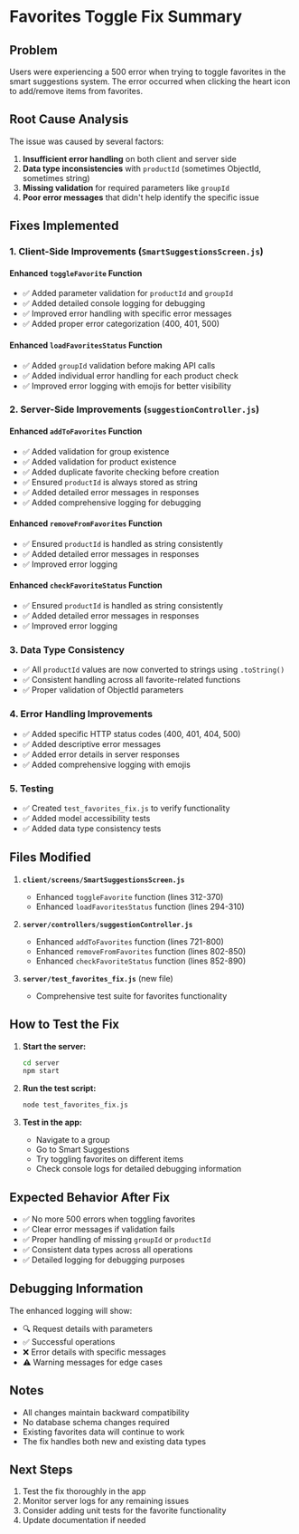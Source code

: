 # Favorites Toggle Fix Summary

## Problem
Users were experiencing a 500 error when trying to toggle favorites in the smart suggestions system. The error occurred when clicking the heart icon to add/remove items from favorites.

## Root Cause Analysis
The issue was caused by several factors:
1. **Insufficient error handling** on both client and server side
2. **Data type inconsistencies** with `productId` (sometimes ObjectId, sometimes string)
3. **Missing validation** for required parameters like `groupId`
4. **Poor error messages** that didn't help identify the specific issue

## Fixes Implemented

### 1. Client-Side Improvements (`SmartSuggestionsScreen.js`)

#### Enhanced `toggleFavorite` Function
- ✅ Added parameter validation for `productId` and `groupId`
- ✅ Added detailed console logging for debugging
- ✅ Improved error handling with specific error messages
- ✅ Added proper error categorization (400, 401, 500)

#### Enhanced `loadFavoritesStatus` Function
- ✅ Added `groupId` validation before making API calls
- ✅ Added individual error handling for each product check
- ✅ Improved error logging with emojis for better visibility

### 2. Server-Side Improvements (`suggestionController.js`)

#### Enhanced `addToFavorites` Function
- ✅ Added validation for group existence
- ✅ Added validation for product existence
- ✅ Added duplicate favorite checking before creation
- ✅ Ensured `productId` is always stored as string
- ✅ Added detailed error messages in responses
- ✅ Added comprehensive logging for debugging

#### Enhanced `removeFromFavorites` Function
- ✅ Ensured `productId` is handled as string consistently
- ✅ Added detailed error messages in responses
- ✅ Improved error logging

#### Enhanced `checkFavoriteStatus` Function
- ✅ Ensured `productId` is handled as string consistently
- ✅ Added detailed error messages in responses
- ✅ Improved error logging

### 3. Data Type Consistency
- ✅ All `productId` values are now converted to strings using `.toString()`
- ✅ Consistent handling across all favorite-related functions
- ✅ Proper validation of ObjectId parameters

### 4. Error Handling Improvements
- ✅ Added specific HTTP status codes (400, 401, 404, 500)
- ✅ Added descriptive error messages
- ✅ Added error details in server responses
- ✅ Added comprehensive logging with emojis

### 5. Testing
- ✅ Created `test_favorites_fix.js` to verify functionality
- ✅ Added model accessibility tests
- ✅ Added data type consistency tests

## Files Modified

1. **`client/screens/SmartSuggestionsScreen.js`**
   - Enhanced `toggleFavorite` function (lines 312-370)
   - Enhanced `loadFavoritesStatus` function (lines 294-310)

2. **`server/controllers/suggestionController.js`**
   - Enhanced `addToFavorites` function (lines 721-800)
   - Enhanced `removeFromFavorites` function (lines 802-850)
   - Enhanced `checkFavoriteStatus` function (lines 852-890)

3. **`server/test_favorites_fix.js`** (new file)
   - Comprehensive test suite for favorites functionality

## How to Test the Fix

1. **Start the server:**
   ```bash
   cd server
   npm start
   ```

2. **Run the test script:**
   ```bash
   node test_favorites_fix.js
   ```

3. **Test in the app:**
   - Navigate to a group
   - Go to Smart Suggestions
   - Try toggling favorites on different items
   - Check console logs for detailed debugging information

## Expected Behavior After Fix

- ✅ No more 500 errors when toggling favorites
- ✅ Clear error messages if validation fails
- ✅ Proper handling of missing `groupId` or `productId`
- ✅ Consistent data types across all operations
- ✅ Detailed logging for debugging purposes

## Debugging Information

The enhanced logging will show:
- 🔍 Request details with parameters
- ✅ Successful operations
- ❌ Error details with specific messages
- ⚠️ Warning messages for edge cases

## Notes

- All changes maintain backward compatibility
- No database schema changes required
- Existing favorites data will continue to work
- The fix handles both new and existing data types

## Next Steps

1. Test the fix thoroughly in the app
2. Monitor server logs for any remaining issues
3. Consider adding unit tests for the favorite functionality
4. Update documentation if needed 